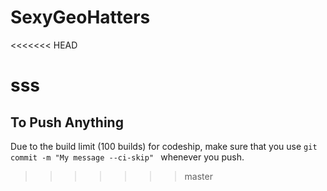 # SexyGeoHatters
<<<<<<< HEAD

sss
=======
## To Push Anything
Due to the build limit (100 builds) for codeship, make sure that you use `git commit -m "My message --ci-skip" `
whenever you push.
>>>>>>> master
